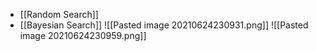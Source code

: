 - [[Random Search]]
- [[Bayesian Search]]
![[Pasted image 20210624230931.png]]
![[Pasted image 20210624230959.png]]